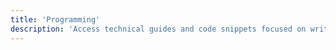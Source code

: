 ```yaml
---
title: 'Programming'
description: 'Access technical guides and code snippets focused on writing secure, optimized code in languages like Python, Go, Rust, and others, with an emphasis on vulnerability prevention.'
---
```

